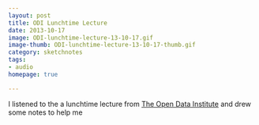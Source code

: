 ```yaml
---
layout: post
title: ODI Lunchtime Lecture
date: 2013-10-17
image: ODI-lunchtime-lecture-13-10-17.gif
image-thumb: ODI-lunchtime-lecture-13-10-17-thumb.gif
category: sketchnotes
tags: 
- audio
homepage: true

---
```


I listened to the a lunchtime lecture from [The Open Data Institute](http://theodi.org/) and drew some notes to help me 